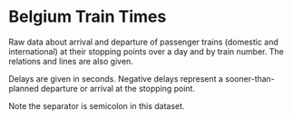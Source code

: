 # Belgium Train Times

Raw data about arrival and departure of passenger trains (domestic and international) at their stopping points over a day and by train number. The relations and lines are also given.

Delays are given in seconds. Negative delays represent a sooner-than-planned departure or arrival at the stopping point.

Note the separator is semicolon in this dataset.
